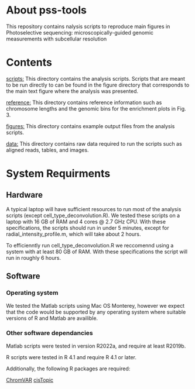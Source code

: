 # About pss-tools
This repository contains nalysis scripts to reproduce main figures in Photoselective sequencing: microscopically-guided genomic measurements with subcellular resolution

# Contents
[scripts:](https://github.com/sarahmangiameli/pss-tools/tree/main/scripts) This directory contains the analysis scripts. Scripts that are meant to be run directly to can be found in the figure directory that corresponds to the main text figure where the analysis was presented.

[reference:](https://github.com/sarahmangiameli/pss-tools/tree/main/reference) This directory contains reference information such as chromosome lengths and the genomic bins for the enrichment plots in Fig. 3.

[figures:](https://github.com/sarahmangiameli/pss-tools/tree/main/figures) This directory contains example output files from the analysis scripts.

[data:](https://github.com/sarahmangiameli/pss-tools/tree/main/data) This directory contains raw data required to run the scripts such as aligned reads, tables, and images.

# System Requirments

## Hardware
A typical laptop will have sufficient resources to run most of the analysis scripts (except cell_type_deconvolution.R). We tested these scripts on a laptop with 16 GB of RAM and 4 cores @ 2.7 GHz CPU. With these specifications, the scripts should run in under 5 minutes, except for radial_intensity_profile.m, which will take about 2 hours. 

To efficienntly run cell_type_deconvolution.R we reccomennd using a system with at least 80 GB of RAM. With these specifications the script will run in roughly 6 hours. 

## Software

### Operating system 
We tested the Matlab scripts using Mac OS Monterey, however we expect that the code would be supported by any operating system where suitable versions of R and Matlab are availible. 

### Other software dependancies
Matlab scripts were tested in version R2022a, and require at least R2019b. 

R scripts were tested in R 4.1 and require R 4.1 or later.

Additionally, the following R packages are required:

[ChromVAR](https://github.com/GreenleafLab/chromVAR)
[cisTopic](https://github.com/aertslab/cisTopic)



